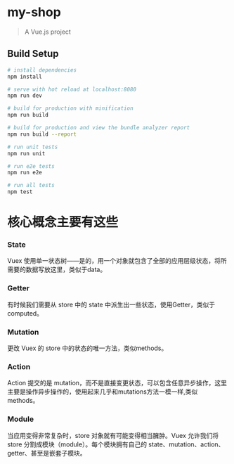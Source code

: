 # my-shop

> A Vue.js project

## Build Setup

``` bash
# install dependencies
npm install

# serve with hot reload at localhost:8080
npm run dev

# build for production with minification
npm run build

# build for production and view the bundle analyzer report
npm run build --report

# run unit tests
npm run unit

# run e2e tests
npm run e2e

# run all tests
npm test
```
# 核心概念主要有这些

### State 
Vuex 使用单一状态树——是的，用一个对象就包含了全部的应用层级状态，将所需要的数据写放这里，类似于data。
### Getter
有时候我们需要从 store 中的 state 中派生出一些状态，使用Getter，类似于computed。
### Mutation
更改 Vuex 的 store 中的状态的唯一方法，类似methods。
### Action
Action 提交的是 mutation，而不是直接变更状态，可以包含任意异步操作，这里主要是操作异步操作的，使用起来几乎和mutations方法一模一样,类似methods。
### Module
当应用变得非常复杂时，store 对象就有可能变得相当臃肿。Vuex 允许我们将 store 分割成模块（module）。每个模块拥有自己的 state、mutation、action、getter、甚至是嵌套子模块。